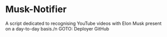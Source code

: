 # Musk-Notifier
A script dedicated to recognising YouTube videos with Elon Musk present on a day-to-day basis./n
GOTO: Deployer GitHub
